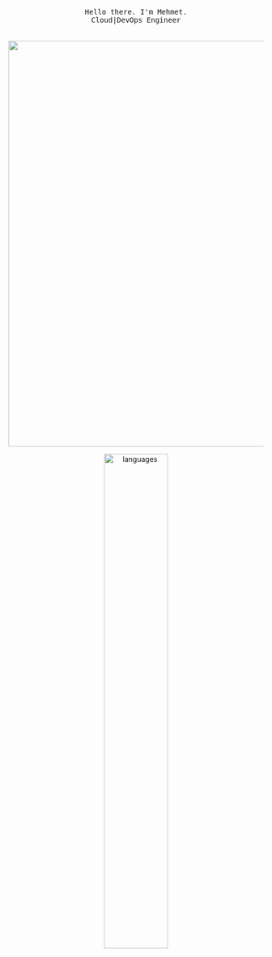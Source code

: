 <p align="center">
  <br>
  <samp>Hello there. I'm Mehmet</a>.<br> Cloud|DevOps Engineer <br><br></samp>
  <br>
  <img src="https://github.com/foriinji/foriinji/blob/main/DEVOPS.gif" width="800" />
</p>





<!--## 📈 Statistics -->
<!--<p align="center">-->
<!--<img src="https://github-readme-stats.vercel.app/api?username=foriinji&theme=chartreuse-dark&show_icons=true" alt="my github stats" width="49%"/>&nbsp; -->
<!--<img src="https://github-readme-streak-stats.herokuapp.com/?user=foriinji&theme=chartreuse-dark&show_icons=true" alt="my commit status" width="49%" /> </p> -->
<p align="center"> <img src="https://github-readme-stats.vercel.app/api/top-langs/?username=foriinji&theme=chartreuse-dark&layout=compact" alt="languages" width="50%" > </p>

